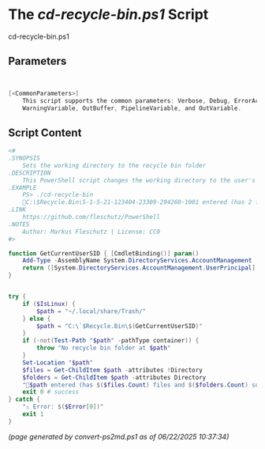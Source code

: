 The *cd-recycle-bin.ps1* Script
===========================

cd-recycle-bin.ps1 


Parameters
----------
```powershell


[<CommonParameters>]
    This script supports the common parameters: Verbose, Debug, ErrorAction, ErrorVariable, WarningAction, 
    WarningVariable, OutBuffer, PipelineVariable, and OutVariable.
```

Script Content
--------------
```powershell
<#
.SYNOPSIS
	Sets the working directory to the recycle bin folder
.DESCRIPTION
	This PowerShell script changes the working directory to the user's recycle bin folder.
.EXAMPLE
	PS> ./cd-recycle-bin
	📂C:\$Recycle.Bin\S-1-5-21-123404-23309-294260-1001 entered (has 2 files and 0 subfolders)
.LINK
	https://github.com/fleschutz/PowerShell
.NOTES
	Author: Markus Fleschutz | License: CC0
#>

function GetCurrentUserSID { [CmdletBinding()] param()
	Add-Type -AssemblyName System.DirectoryServices.AccountManagement
	return ([System.DirectoryServices.AccountManagement.UserPrincipal]::Current).SID.Value
}


try {
	if ($IsLinux) {
		$path = "~/.local/share/Trash/"
	} else {
		$path = "C:\`$Recycle.Bin\$(GetCurrentUserSID)"
	}
	if (-not(Test-Path "$path" -pathType container)) {
		throw "No recycle bin folder at $path"
	}
	Set-Location "$path"
	$files = Get-ChildItem $path -attributes !Directory
	$folders = Get-ChildItem $path -attributes Directory
	"📂$path entered (has $($files.Count) files and $($folders.Count) subfolders)"
	exit 0 # success
} catch {
	"⚠️ Error: $($Error[0])"
	exit 1
}
```

*(page generated by convert-ps2md.ps1 as of 06/22/2025 10:37:34)*
